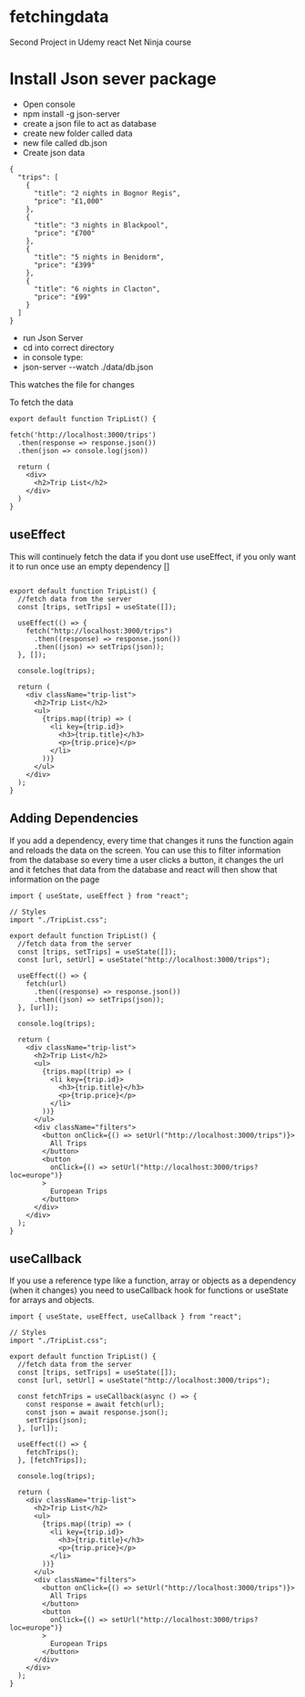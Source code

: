 # fetchingdata

Second Project in Udemy react Net Ninja course

# Install Json sever package

- Open console
- npm install -g json-server
- create a json file to act as database
- create new folder called data
- new file called db.json
- Create json data  

```
{
  "trips": [
    {
      "title": "2 nights in Bognor Regis",
      "price": "£1,000"
    },
    {
      "title": "3 nights in Blackpool",
      "price": "£700"
    },
    {
      "title": "5 nights in Benidorm",
      "price": "£399"
    },
    {
      "title": "6 nights in Clacton",
      "price": "£99"
    }
  ]
}
```

- run Json Server
- cd into correct directory
- in console type: 
- json-server --watch ./data/db.json

This watches the file for changes

To fetch the data 

```
export default function TripList() {

fetch('http://localhost:3000/trips')
  .then(response => response.json())
  .then(json => console.log(json))

  return (
    <div>
      <h2>Trip List</h2>
    </div>
  )
}
```
## useEffect 

This will continuely fetch the data if you dont use useEffect, if you only want it to run once use an empty dependency []

```

export default function TripList() {
  //fetch data from the server
  const [trips, setTrips] = useState([]);

  useEffect(() => {
    fetch("http://localhost:3000/trips")
      .then((response) => response.json())
      .then((json) => setTrips(json));
  }, []);

  console.log(trips);

  return (
    <div className="trip-list">
      <h2>Trip List</h2>
      <ul>
        {trips.map((trip) => (
          <li key={trip.id}>
            <h3>{trip.title}</h3>
            <p>{trip.price}</p>
          </li>
        ))}
      </ul>
    </div>
  );
}
```
## Adding Dependencies

If you add a dependency, every time that changes it runs the function again and reloads the data on the screen. You can use this to filter information from the database so every time a user clicks a button, it changes the url and it fetches that data from the database and react will then show that information on the page

```
import { useState, useEffect } from "react";

// Styles
import "./TripList.css";

export default function TripList() {
  //fetch data from the server
  const [trips, setTrips] = useState([]);
  const [url, setUrl] = useState("http://localhost:3000/trips");

  useEffect(() => {
    fetch(url)
      .then((response) => response.json())
      .then((json) => setTrips(json));
  }, [url]);

  console.log(trips);

  return (
    <div className="trip-list">
      <h2>Trip List</h2>
      <ul>
        {trips.map((trip) => (
          <li key={trip.id}>
            <h3>{trip.title}</h3>
            <p>{trip.price}</p>
          </li>
        ))}
      </ul>
      <div className="filters">
        <button onClick={() => setUrl("http://localhost:3000/trips")}>
          All Trips
        </button>
        <button
          onClick={() => setUrl("http://localhost:3000/trips?loc=europe")}
        >
          European Trips
        </button>
      </div>
    </div>
  );
}
```
## useCallback  

If you use a reference type like a function, array or objects as a dependency (when it changes) you need to useCallback hook for functions or useState for arrays and objects. 

```
import { useState, useEffect, useCallback } from "react";

// Styles
import "./TripList.css";

export default function TripList() {
  //fetch data from the server
  const [trips, setTrips] = useState([]);
  const [url, setUrl] = useState("http://localhost:3000/trips");

  const fetchTrips = useCallback(async () => {
    const response = await fetch(url);
    const json = await response.json();
    setTrips(json);
  }, [url]);

  useEffect(() => {
    fetchTrips();
  }, [fetchTrips]);

  console.log(trips);

  return (
    <div className="trip-list">
      <h2>Trip List</h2>
      <ul>
        {trips.map((trip) => (
          <li key={trip.id}>
            <h3>{trip.title}</h3>
            <p>{trip.price}</p>
          </li>
        ))}
      </ul>
      <div className="filters">
        <button onClick={() => setUrl("http://localhost:3000/trips")}>
          All Trips
        </button>
        <button
          onClick={() => setUrl("http://localhost:3000/trips?loc=europe")}
        >
          European Trips
        </button>
      </div>
    </div>
  );
}
```
